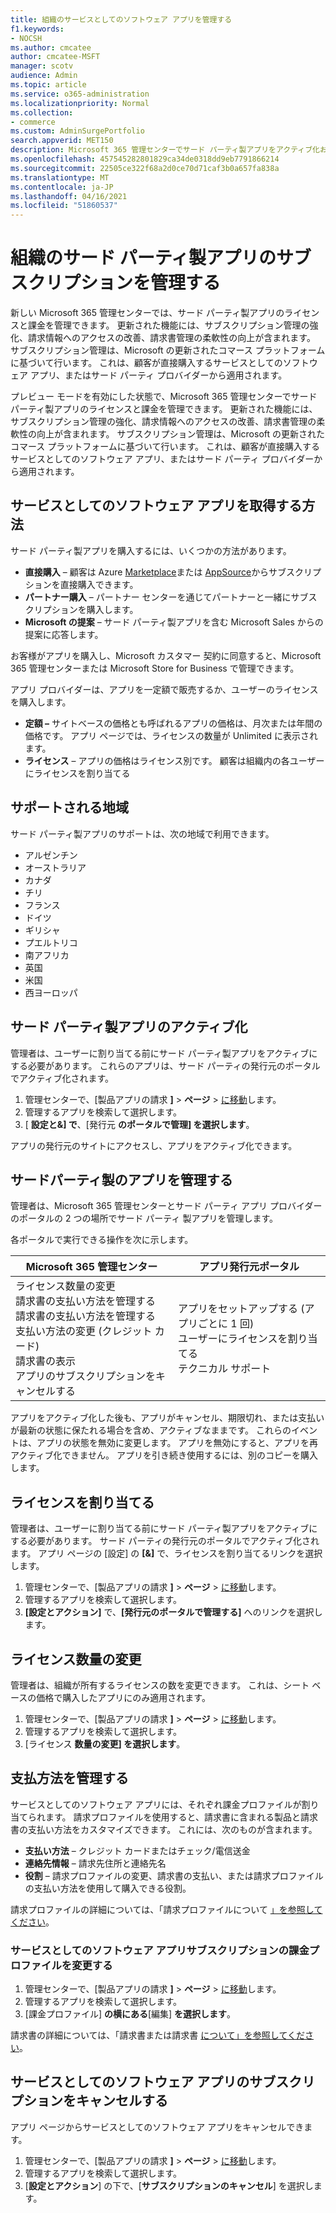 ```yaml
---
title: 組織のサービスとしてのソフトウェア アプリを管理する
f1.keywords:
- NOCSH
ms.author: cmcatee
author: cmcatee-MSFT
manager: scotv
audience: Admin
ms.topic: article
ms.service: o365-administration
ms.localizationpriority: Normal
ms.collection:
- commerce
ms.custom: AdminSurgePortfolio
search.appverid: MET150
description: Microsoft 365 管理センターでサード パーティ製アプリをアクティブ化および管理する方法について説明します。
ms.openlocfilehash: 457545282801829ca34de0318dd9eb7791866214
ms.sourcegitcommit: 22505ce322f68a2d0ce70d71caf3b0a657fa838a
ms.translationtype: MT
ms.contentlocale: ja-JP
ms.lasthandoff: 04/16/2021
ms.locfileid: "51860537"
---
```

# <a name="manage-third-party-app-subscriptions-for-your-organization"></a>組織のサード パーティ製アプリのサブスクリプションを管理する

新しい Microsoft 365 管理センターでは、サード パーティ製アプリのライセンスと課金を管理できます。 更新された機能には、サブスクリプション管理の強化、請求情報へのアクセスの改善、請求書管理の柔軟性の向上が含まれます。 サブスクリプション管理は、Microsoft の更新されたコマース プラットフォームに基づいて行います。 これは、顧客が直接購入するサービスとしてのソフトウェア アプリ、またはサード パーティ プロバイダーから適用されます。

プレビュー モードを有効にした状態で、Microsoft 365 管理センターでサード パーティ製アプリのライセンスと課金を管理できます。 更新された機能には、サブスクリプション管理の強化、請求情報へのアクセスの改善、請求書管理の柔軟性の向上が含まれます。 サブスクリプション管理は、Microsoft の更新されたコマース プラットフォームに基づいて行います。 これは、顧客が直接購入するサービスとしてのソフトウェア アプリ、またはサード パーティ プロバイダーから適用されます。

## <a name="how-to-get-software-as-a-service-apps"></a>サービスとしてのソフトウェア アプリを取得する方法

サード パーティ製アプリを購入するには、いくつかの方法があります。

- **直接購入** – 顧客は Azure [Marketplace](https://azuremarketplace.microsoft.com/marketplace/)または [AppSource](https://appsource.microsoft.com/)からサブスクリプションを直接購入できます。
- **パートナー購入** – パートナー センターを通じてパートナーと一緒にサブスクリプションを購入します。
- **Microsoft の提案** – サード パーティ製アプリを含む Microsoft Sales からの提案に応答します。

お客様がアプリを購入し、Microsoft カスタマー 契約に同意すると、Microsoft 365 管理センターまたは Microsoft Store for Business で管理できます。

アプリ プロバイダーは、アプリを一定額で販売するか、ユーザーのライセンスを購入します。

- **定額 –** サイトベースの価格とも呼ばれるアプリの価格は、月次または年間の価格です。 アプリ ページでは、ライセンスの数量が Unlimited に表示されます。
- **ライセンス** – アプリの価格はライセンス別です。 顧客は組織内の各ユーザーにライセンスを割り当てる

## <a name="supported-regions"></a>サポートされる地域

サード パーティ製アプリのサポートは、次の地域で利用できます。

- アルゼンチン
- オーストラリア
- カナダ
- チリ
- フランス
- ドイツ
- ギリシャ
- プエルトリコ
- 南アフリカ
- 英国
- 米国
- 西ヨーロッパ

## <a name="activate-third-party-apps"></a>サード パーティ製アプリのアクティブ化

管理者は、ユーザーに割り当てる前にサード パーティ製アプリをアクティブにする必要があります。 これらのアプリは、サード パーティの発行元のポータルでアクティブ化されます。

1. 管理センターで、[製品アプリの請求 **]**  >  **ページ**  >  <a href="https://go.microsoft.com/fwlink/p/?linkid=2125823" target="_blank">に移動</a>します。
2. 管理するアプリを検索して選択します。
3. [ **設定と&] で**、[発行元 **のポータルで管理] を選択します**。

アプリの発行元のサイトにアクセスし、アプリをアクティブ化できます。

## <a name="manage-third-party-apps"></a>サードパーティ製のアプリを管理する

管理者は、Microsoft 365 管理センターとサード パーティ アプリ プロバイダーのポータルの 2 つの場所でサード パーティ 製アプリを管理します。

各ポータルで実行できる操作を次に示します。

| Microsoft 365 管理センター | アプリ発行元ポータル |
| --- | --- |
| ライセンス数量の変更 <br> 請求書の支払い方法を管理する <br> 請求書の支払い方法を管理する <br> 支払い方法の変更 (クレジット カード) <br> 請求書の表示 <br> アプリのサブスクリプションをキャンセルする | アプリをセットアップする (アプリごとに 1 回) <br> ユーザーにライセンスを割り当てる <br> テクニカル サポート |

アプリをアクティブ化した後も、アプリがキャンセル、期限切れ、または支払いが最新の状態に保たれる場合を含め、アクティブなままです。 これらのイベントは、アプリの状態を無効に変更します。 アプリを無効にすると、アプリを再アクティブ化できません。 アプリを引き続き使用するには、別のコピーを購入します。

## <a name="assign-licenses"></a>ライセンスを割り当てる

管理者は、ユーザーに割り当てる前にサード パーティ製アプリをアクティブにする必要があります。 サード パーティの発行元のポータルでアクティブ化されます。 アプリ ページの [設定] の **[&]** で、ライセンスを割り当てるリンクを選択します。

1. 管理センターで、[製品アプリの請求 **]**  >  **ページ**  >  <a href="https://go.microsoft.com/fwlink/p/?linkid=2125823" target="_blank">に移動</a>します。
2. 管理するアプリを検索して選択します。
3. **[設定とアクション]** で、**[発行元のポータルで管理する]** へのリンクを選択します。

## <a name="change-license-quantity"></a>ライセンス数量の変更

管理者は、組織が所有するライセンスの数を変更できます。 これは、シート ベースの価格で購入したアプリにのみ適用されます。

1. 管理センターで、[製品アプリの請求 **]**  >  **ページ**  >  <a href="https://go.microsoft.com/fwlink/p/?linkid=2125823" target="_blank">に移動</a>します。
2. 管理するアプリを検索して選択します。
3. [ライセンス **数量の変更] を選択します**。

## <a name="manage-payment-methods"></a>支払方法を管理する

サービスとしてのソフトウェア アプリには、それぞれ課金プロファイルが割り当てられます。 請求プロファイルを使用すると、請求書に含まれる製品と請求書の支払い方法をカスタマイズできます。 これには、次のものが含まれます。

- **支払い方法** – クレジット カードまたはチェック/電信送金
- **連絡先情報** – 請求先住所と連絡先名
- **役割** – 請求プロファイルの変更、請求書の支払い、または請求プロファイルの支払い方法を使用して購入できる役割。

請求プロファイルの詳細については、「請求プロファイルについて [」を参照してください](/microsoft-store/billing-profile)。

### <a name="change-the-billing-profile-on-a-software-as-a-service-app-subscription"></a>サービスとしてのソフトウェア アプリサブスクリプションの課金プロファイルを変更する

1. 管理センターで、[製品アプリの請求 **]**  >  **ページ**  >  <a href="https://go.microsoft.com/fwlink/p/?linkid=2125823" target="_blank">に移動</a>します。
2. 管理するアプリを検索して選択します。
3. [課金プロファイル] **の横にある**[編集] **を選択します**。

請求書の詳細については、「請求書または請求書 [について」を参照してください](billing-and-payments/understand-your-invoice.md)。

## <a name="cancel-a-software-as-a-service-app-subscription"></a>サービスとしてのソフトウェア アプリのサブスクリプションをキャンセルする

アプリ ページからサービスとしてのソフトウェア アプリをキャンセルできます。

1. 管理センターで、[製品アプリの請求 **]**  >  **ページ**  >  <a href="https://go.microsoft.com/fwlink/p/?linkid=2125823" target="_blank">に移動</a>します。
2. 管理するアプリを検索して選択します。
3. [**設定とアクション**] の下で、[**サブスクリプションのキャンセル**] を選択します。